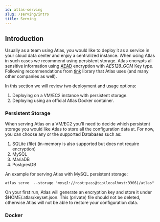 ```yaml
---
id: atlas-serving
slug: /serving/intro
title: Serving
---
```


## Introduction

Usually as a team using Atlas, you would like to deploy it as a service in your cloud data center and enjoy a centralized 
instance.
When using Atlas in such cases we recommend using persistent storage.
Atlas encrypts all sensitive information using [AEAD](https://developers.google.com/tink/aead?hl=en) encryption with
*AES128_GCM* Key type. Following recommendations from [tink](https://developers.google.com/tink) library that Atlas uses
(and many other companies as well).

In this section we will review two deployment and usage options:
1. Deploying on a VM/EC2 instance with persistent storage.
2. Deploying using an official Atlas Docker container.

### Persistent Storage

When serving Atlas on a VM/EC2 you'll need to decide which persistent storage you would like Atlas to store all the
configuration data at.
For now, you can choose any or the supported Databases such as:
1. SQLite (file) (in-memory is also supported but does not require encryption)
2. MySQL
3. MariaDB
4. PostgresDB

An example for serving Atlas with MySQL persistent storage:
```
atlas serve  --storage "mysql://root:pass@tcp(localhost:3306)/atlas"
```
On your first run, Atlas will generate an encryption key and store it under $HOME/.atlas/keyset.json.
This (private) file should not be deleted, otherwise Atlas will not be able to restore your configuration data. 


### Docker